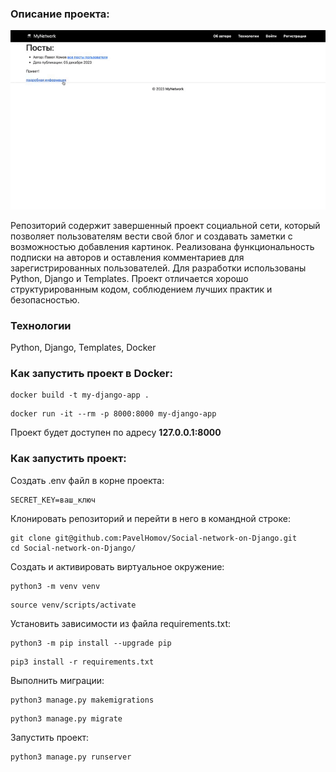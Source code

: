 ### Описание проекта:

![Презентация](./media_for_readme/Presentation.gif)

Репозиторий содержит завершенный проект социальной сети, который позволяет пользователям вести свой блог и создавать заметки с возможностью добавления картинок. Реализована функциональность подписки на авторов и оставления комментариев для зарегистрированных пользователей. Для разработки использованы Python, Django и Templates. Проект отличается хорошо структурированным кодом, соблюдением лучших практик и безопасностью.
### Технологии

Python, Django, Templates, Docker

### Как запустить проект в Docker:

```
docker build -t my-django-app .
```

```
docker run -it --rm -p 8000:8000 my-django-app
```

Проект будет доступен по адресу <b>127.0.0.1:8000</b>

### Как запустить проект:

Создать .env файл в корне проекта:

```
SECRET_KEY=ваш_ключ
```

Клонировать репозиторий и перейти в него в командной строке:

```
git clone git@github.com:PavelHomov/Social-network-on-Django.git
cd Social-network-on-Django/
```

Cоздать и активировать виртуальное окружение:

```
python3 -m venv venv
```

```
source venv/scripts/activate
```

Установить зависимости из файла requirements.txt:

```
python3 -m pip install --upgrade pip
```

```
pip3 install -r requirements.txt
```

Выполнить миграции:

```
python3 manage.py makemigrations
```

```
python3 manage.py migrate
```

Запустить проект:

```
python3 manage.py runserver
```
